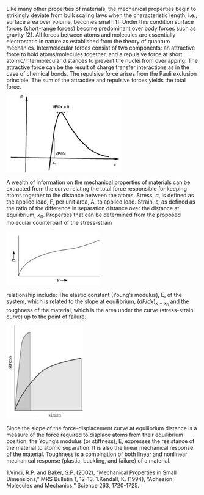 

Like many other properties of materials, the mechanical properties begin to strikingly deviate from bulk scaling laws when the characteristic length, i.e., surface area over volume, becomes small [1]. Under this condition surface forces (short-range forces) become predominant over body forces such as gravity [2]. All forces between atoms and molecules are essentially electrostatic in nature as established from the theory of quantum mechanics. Intermolecular forces consist of two components: an attractive force to hold atoms/molecules together, and a repulsive force at short atomic/intermolecular distances to prevent the nuclei from overlapping. The attractive force can be the result of charge transfer interactions as in the case of chemical bonds. The repulsive force arises from the Pauli exclusion principle. The sum of the attractive and repulsive forces yields the total force.


![](./Basis_stress_strain_1.jpg)



A wealth of information on the mechanical properties of materials can be extracted from the curve relating the total force responsible for keeping atoms together to the distance between the atoms. Stress, $\sigma$, is defined as the applied load, F, per unit area, A, to applied load. Strain, $\varepsilon$, as defined as the ratio of the difference in separation distance over the distance at equilibrium, $x_0$.  Properties that can be determined from the proposed molecular counterpart of the stress-strain 


![](./Basis_stress_strain_2.jpg)


relationship include: The elastic constant (Young’s modulus), E, of the system, which is related to the slope at equilibrium, $(dF/dx)_{x=x_0}$ and the toughness of the material, which is the area under the curve (stress-strain curve) up to the point of failure.


![](./Basis_stress_strain_3.jpg)


Since the slope of the force-displacement curve at equilibrium distance is a measure of the force required to displace atoms from their equilibrium position, the Young’s modulus (or stiffness), E, expresses the resistance of the material to atomic separation. It is also the linear mechanical response of the material. Toughness is a combination of both linear and nonlinear mechanical response (plastic, buckling, and failure) of a material.





1.Vinci, R.P. and Baker, S.P. (2002), “Mechanical Properties in Small Dimensions,” MRS Bulletin 1, 12-13.
1.Kendall, K. (1994), “Adhesion: Molecules and Mechanics,” Science 263, 1720-1725.